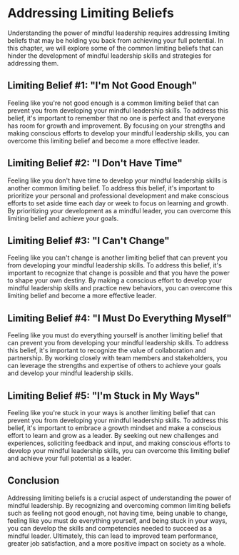 Addressing Limiting Beliefs
=====================================================================================

Understanding the power of mindful leadership requires addressing limiting beliefs that may be holding you back from achieving your full potential. In this chapter, we will explore some of the common limiting beliefs that can hinder the development of mindful leadership skills and strategies for addressing them.

Limiting Belief #1: "I'm Not Good Enough"
-----------------------------------------

Feeling like you're not good enough is a common limiting belief that can prevent you from developing your mindful leadership skills. To address this belief, it's important to remember that no one is perfect and that everyone has room for growth and improvement. By focusing on your strengths and making conscious efforts to develop your mindful leadership skills, you can overcome this limiting belief and become a more effective leader.

Limiting Belief #2: "I Don't Have Time"
---------------------------------------

Feeling like you don't have time to develop your mindful leadership skills is another common limiting belief. To address this belief, it's important to prioritize your personal and professional development and make conscious efforts to set aside time each day or week to focus on learning and growth. By prioritizing your development as a mindful leader, you can overcome this limiting belief and achieve your goals.

Limiting Belief #3: "I Can't Change"
------------------------------------

Feeling like you can't change is another limiting belief that can prevent you from developing your mindful leadership skills. To address this belief, it's important to recognize that change is possible and that you have the power to shape your own destiny. By making a conscious effort to develop your mindful leadership skills and practice new behaviors, you can overcome this limiting belief and become a more effective leader.

Limiting Belief #4: "I Must Do Everything Myself"
-------------------------------------------------

Feeling like you must do everything yourself is another limiting belief that can prevent you from developing your mindful leadership skills. To address this belief, it's important to recognize the value of collaboration and partnership. By working closely with team members and stakeholders, you can leverage the strengths and expertise of others to achieve your goals and develop your mindful leadership skills.

Limiting Belief #5: "I'm Stuck in My Ways"
------------------------------------------

Feeling like you're stuck in your ways is another limiting belief that can prevent you from developing your mindful leadership skills. To address this belief, it's important to embrace a growth mindset and make a conscious effort to learn and grow as a leader. By seeking out new challenges and experiences, soliciting feedback and input, and making conscious efforts to develop your mindful leadership skills, you can overcome this limiting belief and achieve your full potential as a leader.

Conclusion
----------

Addressing limiting beliefs is a crucial aspect of understanding the power of mindful leadership. By recognizing and overcoming common limiting beliefs such as feeling not good enough, not having time, being unable to change, feeling like you must do everything yourself, and being stuck in your ways, you can develop the skills and competencies needed to succeed as a mindful leader. Ultimately, this can lead to improved team performance, greater job satisfaction, and a more positive impact on society as a whole.
